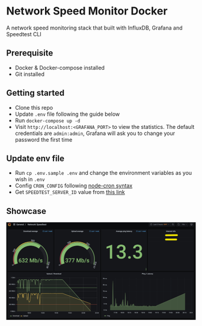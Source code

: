# Network Speed Monitor Docker

A network speed monitoring stack that built with InfluxDB, Grafana and Speedtest CLI

## Prerequisite
- Docker & Docker-compose installed
- Git installed

## Getting started
- Clone this repo
- Update `.env` file following the guide below
- Run `docker-compose up -d`
- Visit `http://localhost:<GRAFANA_PORT>` to view the statistics. The default credentials are `admin:admin`, Grafana will ask you to change your password the first time

## Update env file
- Run `cp .env.sample .env` and change the environment variables as you wish in `.env`
- Config `CRON_CONFIG` following [node-cron syntax](https://www.npmjs.com/package/node-cron)
- Get `SPEEDTEST_SERVER_ID` value from [this link](https://sparanoid.com/lab/speedtest-list/)

## Showcase
![](./screenshots/Network-Speedtest.jpg)